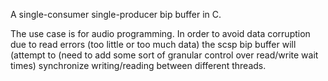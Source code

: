 A single-consumer single-producer bip buffer in C. 

The use case is for audio programming. In order to avoid data corruption due to read errors (too little or too much data) the scsp bip buffer will (attempt to (need to add some sort of granular control over read/write wait times) synchronize writing/reading between different threads. 
